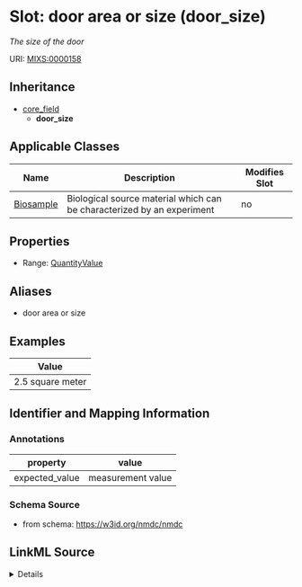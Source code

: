 # Slot: door area or size (door_size)


_The size of the door_



URI: [MIXS:0000158](https://w3id.org/mixs/0000158)




## Inheritance

* [core_field](core_field.md)
    * **door_size**





## Applicable Classes

| Name | Description | Modifies Slot |
| --- | --- | --- |
[Biosample](Biosample.md) | Biological source material which can be characterized by an experiment |  no  |







## Properties

* Range: [QuantityValue](QuantityValue.md)



## Aliases


* door area or size




## Examples

| Value |
| --- |
| 2.5 square meter |

## Identifier and Mapping Information





### Annotations

| property | value |
| --- | --- |
| expected_value | measurement value || preferred_unit | square meter || occurrence | 1 |



### Schema Source


* from schema: https://w3id.org/nmdc/nmdc




## LinkML Source

<details>
```yaml
name: door_size
annotations:
  expected_value:
    tag: expected_value
    value: measurement value
  preferred_unit:
    tag: preferred_unit
    value: square meter
  occurrence:
    tag: occurrence
    value: '1'
description: The size of the door
title: door area or size
examples:
- value: 2.5 square meter
from_schema: https://w3id.org/nmdc/nmdc
aliases:
- door area or size
rank: 1000
is_a: core field
slot_uri: MIXS:0000158
multivalued: false
alias: door_size
domain_of:
- Biosample
range: QuantityValue

```
</details>